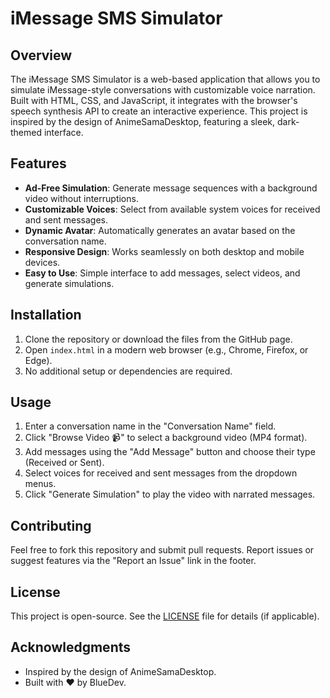 # iMessage SMS Simulator

## Overview
The iMessage SMS Simulator is a web-based application that allows you to simulate iMessage-style conversations with customizable voice narration. Built with HTML, CSS, and JavaScript, it integrates with the browser's speech synthesis API to create an interactive experience. This project is inspired by the design of AnimeSamaDesktop, featuring a sleek, dark-themed interface.

## Features
- **Ad-Free Simulation**: Generate message sequences with a background video without interruptions.
- **Customizable Voices**: Select from available system voices for received and sent messages.
- **Dynamic Avatar**: Automatically generates an avatar based on the conversation name.
- **Responsive Design**: Works seamlessly on both desktop and mobile devices.
- **Easy to Use**: Simple interface to add messages, select videos, and generate simulations.

## Installation
1. Clone the repository or download the files from the GitHub page.
2. Open `index.html` in a modern web browser (e.g., Chrome, Firefox, or Edge).
3. No additional setup or dependencies are required.

## Usage
1. Enter a conversation name in the "Conversation Name" field.
2. Click "Browse Video 📹" to select a background video (MP4 format).
3. Add messages using the "Add Message" button and choose their type (Received or Sent).
4. Select voices for received and sent messages from the dropdown menus.
5. Click "Generate Simulation" to play the video with narrated messages.

## Contributing
Feel free to fork this repository and submit pull requests. Report issues or suggest features via the "Report an Issue" link in the footer.

## License
This project is open-source. See the [LICENSE](LICENSE) file for details (if applicable).

## Acknowledgments
- Inspired by the design of AnimeSamaDesktop.
- Built with ❤️ by BlueDev.